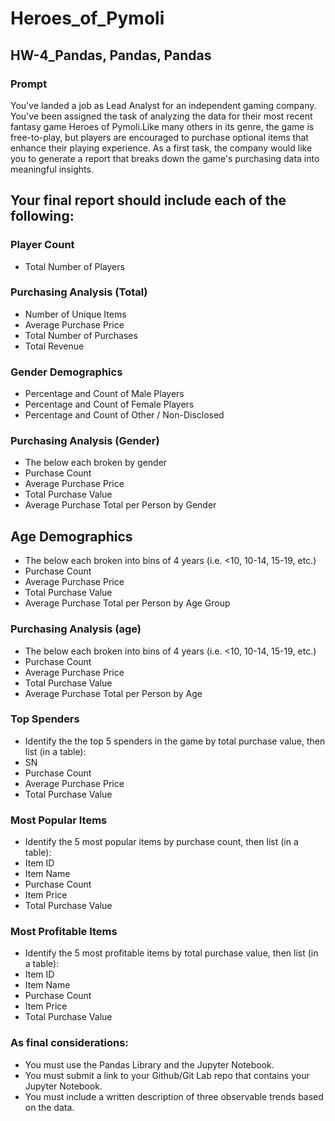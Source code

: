 # Heroes_of_Pymoli
## HW-4_Pandas, Pandas, Pandas
### Prompt
You've landed a job as Lead Analyst for an independent gaming company. You've been assigned the task of analyzing the data for their most recent fantasy game Heroes of Pymoli.Like many others in its genre, the game is free-to-play, but players are encouraged to purchase optional items that enhance their playing experience. As a first task, the company would like you to generate a report that breaks down the game's purchasing data into meaningful insights.

## Your final report should include each of the following:

### Player Count
* Total Number of Players
### Purchasing Analysis (Total)
* Number of Unique Items
* Average Purchase Price
* Total Number of Purchases
* Total Revenue
### Gender Demographics
* Percentage and Count of Male Players
* Percentage and Count of Female Players
* Percentage and Count of Other / Non-Disclosed
### Purchasing Analysis (Gender)
* The below each broken by gender
* Purchase Count
* Average Purchase Price
* Total Purchase Value
* Average Purchase Total per Person by Gender
## Age Demographics
* The below each broken into bins of 4 years (i.e. <10, 10-14, 15-19, etc.)
* Purchase Count
* Average Purchase Price
* Total Purchase Value
* Average Purchase Total per Person by Age Group
### Purchasing Analysis (age)
* The below each broken into bins of 4 years (i.e. <10, 10-14, 15-19, etc.)
* Purchase Count
* Average Purchase Price
* Total Purchase Value
* Average Purchase Total per Person by Age
### Top Spenders
* Identify the the top 5 spenders in the game by total purchase value, then list (in a table):
* SN
* Purchase Count
* Average Purchase Price
* Total Purchase Value
### Most Popular Items
* Identify the 5 most popular items by purchase count, then list (in a table):
* Item ID
* Item Name
* Purchase Count
* Item Price
* Total Purchase Value
### Most Profitable Items
* Identify the 5 most profitable items by total purchase value, then list (in a table):
* Item ID
* Item Name
* Purchase Count
* Item Price
* Total Purchase Value
### As final considerations:
* You must use the Pandas Library and the Jupyter Notebook.
* You must submit a link to your Github/Git Lab repo that contains your Jupyter Notebook.
* You must include a written description of three observable trends based on the data.
